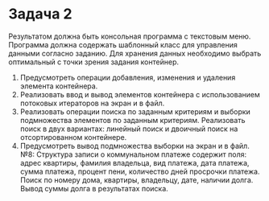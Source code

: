 # Задача 2
Результатом должна быть консольная программа с текстовым меню. Программа
должна содержать шаблонный класс для управления данными согласно заданию.
Для хранения данных необходимо выбрать оптимальный с точки зрения задания
контейнер.
1. Предусмотреть операции добавления, изменения и удаления элемента
контейнера.
2. Реализовать ввод и вывод элементов контейнера с использованием потоковых
итераторов на экран и в файл.
3. Реализовать операции поиска по заданным критериям и выборки подмножества
элементов по заданным критериям. Реализовать поиск в двух вариантах: линейный
поиск и двоичный поиск на отсортированном контейнере.
4. Предусмотреть вывод подмножества выборки на экран и в файл.
№8:
Структура записи о коммунальном платеже содержит поля: адрес квартиры,
фамилия владельца, вид платежа, дата платежа, сумма платежа, процент пени,
количество дней просрочки платежа. Поиск по номеру дома, квартиры, владельцу,
дате, наличии долга. Вывод суммы долга в результатах поиска.
